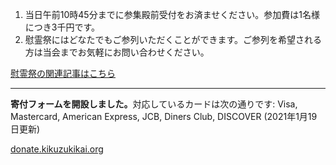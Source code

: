 <p><strong><script>
var today = new Date();
var year = today.getFullYear();
var yearStr = year;
var monthStr = 11;
var dayStr = 3;
var jsMonth = monthStr - 1 ;
var date = new Date(yearStr, jsMonth , dayStr);
var dDay = date.getDate();
       if (dDay == 0) {
   document.write(year + "年の慰霊祭は11月<strong>3日</strong>の午前11時より斎行します。");
} else if (dDay == 1) {
  document.write(year + "年の慰霊祭は11月<strong>3日</strong>の午前11時より斎行します。");
} else if (dDay == 2) {
  document.write(year + "年の慰霊祭は11月<strong>1日</strong>の午前11時より斎行します。");
} else if (dDay == 3) {
  document.write(year + "年の慰霊祭は11月<strong>7日</strong>の午前11時より斎行します。");
} else if (dDay == 4) {
  document.write(year + "年の慰霊祭は11月<strong>6日</strong>の午前11時より斎行します。");
} else if (dDay == 5) {
  document.write(year + "年の慰霊祭は11月<strong>3日</strong>の午前11時より斎行します。");
} else if (dDay == 6) {
  document.write(year + "年の慰霊祭は11月<strong>3日</strong>の午前11時より斎行します。");
} else {
  document.write("An error has occurred :(");
}
</script></strong></p>
<ol>
  <li>当日午前10時45分までに参集殿前受付をお済ませください。参加費は1名様につき3千円です。</li>
  <li>慰霊祭にはどなたでもご参列いただくことができます。ご参列を希望される方は当会までお気軽にお問い合わせください。</li>
</ol>
<p><a href="/special/memorial-service.html">慰霊祭の関連記事はこちら</a></p>
<hr>
<p><strong>寄付フォームを開設しました。</strong>対応しているカードは次の通りです: Visa, Mastercard, American Express, JCB, Diners Club, DISCOVER (2021年1月19日更新)</p>
<p><a href="https://donate.kikuzukikai.org">donate.kikuzukikai.org</a></p>
